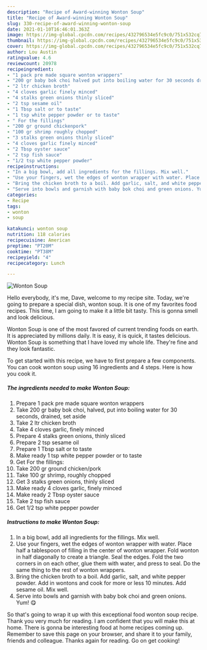 ```yaml
---
description: "Recipe of Award-winning Wonton Soup"
title: "Recipe of Award-winning Wonton Soup"
slug: 330-recipe-of-award-winning-wonton-soup
date: 2021-01-10T16:46:01.363Z
image: https://img-global.cpcdn.com/recipes/432796534e5fc9c0/751x532cq70/wonton-soup-recipe-main-photo.jpg
thumbnail: https://img-global.cpcdn.com/recipes/432796534e5fc9c0/751x532cq70/wonton-soup-recipe-main-photo.jpg
cover: https://img-global.cpcdn.com/recipes/432796534e5fc9c0/751x532cq70/wonton-soup-recipe-main-photo.jpg
author: Lou Austin
ratingvalue: 4.6
reviewcount: 20978
recipeingredient:
- "1 pack pre made square wonton wrappers"
- "200 gr baby bok choi halved put into boiling water for 30 seconds drained set aside"
- "2 ltr chicken broth"
- "4 cloves garlic finely minced"
- "4 stalks green onions thinly sliced"
- "2 tsp sesame oil"
- "1 Tbsp salt or to taste"
- "1 tsp white pepper powder or to taste"
- " For the fillings"
- "200 gr ground chickenpork"
- "100 gr shrimp roughly chopped"
- "3 stalks green onions thinly sliced"
- "4 cloves garlic finely minced"
- "2 Tbsp oyster sauce"
- "2 tsp fish sauce"
- "1/2 tsp white pepper powder"
recipeinstructions:
- "In a big bowl, add all ingredients for the fillings. Mix well."
- "Use your fingers, wet the edges of wonton wrapper with water. Place half a tablespoon of filling in the center of wonton wrapper. Fold wonton in half diagonally to create a triangle. Seal the edges. Fold the two corners in on each other, glue them with water, and press to seal. Do the same thing to the rest of wonton wrappers."
- "Bring the chicken broth to a boil. Add garlic, salt, and white pepper powder. Add in wontons and cook for more or less 10 minutes. Add sesame oil. Mix well."
- "Serve into bowls and garnish with baby bok choi and green onions. Yum! 😋"
categories:
- Recipe
tags:
- wonton
- soup

katakunci: wonton soup 
nutrition: 118 calories
recipecuisine: American
preptime: "PT20M"
cooktime: "PT38M"
recipeyield: "4"
recipecategory: Lunch

---
```



![Wonton Soup](https://img-global.cpcdn.com/recipes/432796534e5fc9c0/751x532cq70/wonton-soup-recipe-main-photo.jpg)

Hello everybody, it's me, Dave, welcome to my recipe site. Today, we're going to prepare a special dish, wonton soup. It is one of my favorites food recipes. This time, I am going to make it a little bit tasty. This is gonna smell and look delicious.

Wonton Soup is one of the most favored of current trending foods on earth. It is appreciated by millions daily. It is easy, it is quick, it tastes delicious. Wonton Soup is something that I have loved my whole life. They're fine and they look fantastic.




To get started with this recipe, we have to first prepare a few components. You can cook wonton soup using 16 ingredients and 4 steps. Here is how you cook it.

<!--inarticleads1-->

##### The ingredients needed to make Wonton Soup:

1. Prepare 1 pack pre made square wonton wrappers
1. Take 200 gr baby bok choi, halved, put into boiling water for 30 seconds, drained, set aside
1. Take 2 ltr chicken broth
1. Take 4 cloves garlic, finely minced
1. Prepare 4 stalks green onions, thinly sliced
1. Prepare 2 tsp sesame oil
1. Prepare 1 Tbsp salt or to taste
1. Make ready 1 tsp white pepper powder or to taste
1. Get  For the fillings:
1. Take 200 gr ground chicken/pork
1. Take 100 gr shrimp, roughly chopped
1. Get 3 stalks green onions, thinly sliced
1. Make ready 4 cloves garlic, finely minced
1. Make ready 2 Tbsp oyster sauce
1. Take 2 tsp fish sauce
1. Get 1/2 tsp white pepper powder




<!--inarticleads2-->

##### Instructions to make Wonton Soup:

1. In a big bowl, add all ingredients for the fillings. Mix well.
1. Use your fingers, wet the edges of wonton wrapper with water. Place half a tablespoon of filling in the center of wonton wrapper. Fold wonton in half diagonally to create a triangle. Seal the edges. Fold the two corners in on each other, glue them with water, and press to seal. Do the same thing to the rest of wonton wrappers.
1. Bring the chicken broth to a boil. Add garlic, salt, and white pepper powder. Add in wontons and cook for more or less 10 minutes. Add sesame oil. Mix well.
1. Serve into bowls and garnish with baby bok choi and green onions. Yum! 😋




So that's going to wrap it up with this exceptional food wonton soup recipe. Thank you very much for reading. I am confident that you will make this at home. There is gonna be interesting food at home recipes coming up. Remember to save this page on your browser, and share it to your family, friends and colleague. Thanks again for reading. Go on get cooking!

